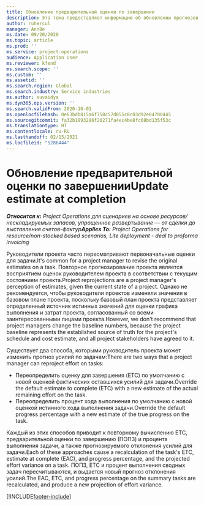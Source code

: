 ```yaml
---
title: Обновление предварительной оценки по завершении
description: Эта тема предоставляет информацию об обновлении прогнозов усилий по проекту.
author: ruhercul
manager: AnnBe
ms.date: 09/20/2020
ms.topic: article
ms.prod: ''
ms.service: project-operations
audience: Application User
ms.reviewer: kfend
ms.search.scope: ''
ms.custom: ''
ms.assetid: ''
ms.search.region: Global
ms.search.industry: Service industries
ms.author: suvaidya
ms.dyn365.ops.version: ''
ms.search.validFrom: 2020-10-01
ms.openlocfilehash: 0e63bdb815a6f758c57d055c8c03d92e04700445
ms.sourcegitcommit: fa32b1893286f20271fa4ec4be8fc68bd135f53c
ms.translationtype: HT
ms.contentlocale: ru-RU
ms.lasthandoff: 02/15/2021
ms.locfileid: "5286444"
---
```

# <a name="update-estimate-at-completion"></a><span data-ttu-id="7592e-103">Обновление предварительной оценки по завершении</span><span class="sxs-lookup"><span data-stu-id="7592e-103">Update estimate at completion</span></span>

<span data-ttu-id="7592e-104">_**Относится к:** Project Operations для сценариев на основе ресурсов/нескладируемых запасов, упрощенное развертывание — от сделки до выставления счетов-фактур_</span><span class="sxs-lookup"><span data-stu-id="7592e-104">_**Applies To:** Project Operations for resource/non-stocked based scenarios, Lite deployment - deal to proforma invoicing_</span></span>

<span data-ttu-id="7592e-105">Руководители проекта часто пересматривают первоначальные оценки для задачи.</span><span class="sxs-lookup"><span data-stu-id="7592e-105">It's common for a project manager to revise the original estimates on a task.</span></span> <span data-ttu-id="7592e-106">Повторное прогнозирование проекта является восприятием оценок руководителем проекта в соответствии с текущим состоянием проекта.</span><span class="sxs-lookup"><span data-stu-id="7592e-106">Project reprojections are a project manager's perception of estimates, given the current state of a project.</span></span> <span data-ttu-id="7592e-107">Однако не рекомендуется, чтобы руководители проектов изменяли значения в базовом плане проекта, поскольку базовый план проекта представляет определенный источник истинных значений для оценки графика выполнения и затрат проекта, согласованный со всеми заинтересованными лицами проекта.</span><span class="sxs-lookup"><span data-stu-id="7592e-107">However, we don't recommend that project managers change the baseline numbers, because the project baseline represents the established source of truth for the project's schedule and cost estimate, and all project stakeholders have agreed to it.</span></span>

<span data-ttu-id="7592e-108">Существует два способа, которыми руководитель проекта может изменить прогноз усилий по задачам:</span><span class="sxs-lookup"><span data-stu-id="7592e-108">There are two ways that a project manager can reproject effort on tasks:</span></span>

- <span data-ttu-id="7592e-109">Переопределить оценку для завершения (ETC) по умолчанию с новой оценкой фактических оставшихся усилий для задачи.</span><span class="sxs-lookup"><span data-stu-id="7592e-109">Override the default estimate to complete (ETC) with a new estimate of the actual remaining effort on the task.</span></span> 
- <span data-ttu-id="7592e-110">Переопределить процент хода выполнения по умолчанию с новой оценкой истинного хода выполнения задачи.</span><span class="sxs-lookup"><span data-stu-id="7592e-110">Override the default progress percentage with a new estimate of the true progress on the task.</span></span>

<span data-ttu-id="7592e-111">Каждый из этих способов приводит к повторному вычислению ETC, предварительной оценки по завершению (ПОПЗ) и процента выполнения задачи, а также прогнозируемого отклонения усилий для задачи.</span><span class="sxs-lookup"><span data-stu-id="7592e-111">Each of these approaches cause a recalculation of the task's ETC, estimate at complete (EAC), and progress percentage, and the projected effort variance on a task.</span></span> <span data-ttu-id="7592e-112">ПОПЗ, ETC и процент выполнения сводных задач пересчитываются, и выдается новый прогноз отклонения усилий.</span><span class="sxs-lookup"><span data-stu-id="7592e-112">The EAC, ETC, and progress percentage on the summary tasks are recalculated, and produce a new projection of effort variance.</span></span>


[!INCLUDE[footer-include](../includes/footer-banner.md)]